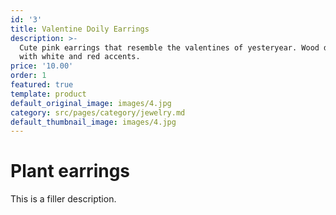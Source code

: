 ```yaml
---
id: '3'
title: Valentine Doily Earrings
description: >-
  Cute pink earrings that resemble the valentines of yesteryear. Wood doilies
  with white and red accents.
price: '10.00'
order: 1
featured: true
template: product
default_original_image: images/4.jpg
category: src/pages/category/jewelry.md
default_thumbnail_image: images/4.jpg
---
```

# Plant earrings

This is a filler description.
